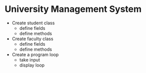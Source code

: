 # University Management System

* Create student class
    * define fields
    * define methods
* Create faculty class
    * define fields
    * define methods
* Create a program loop
    * take input
    * display loop

